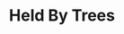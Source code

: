 ---
title: "Held By Trees"
summary: "Held By Trees is a British instrumental post-rock collaboration of musicians who took part in the sessions for , and , led by . \"Other inspirations include the minimal piano work of Ryuichi Sakamoto, and early 70's Pink Floyd\" according to Held By Trees' Bandcamp bio."
slug: "held-by-trees"
image: "held-by-trees.jpg"
apple_music_artist_url: "https://music.apple.com/gb/artist/held-by-trees/1551707363"
wikipedia_url: "none"
---